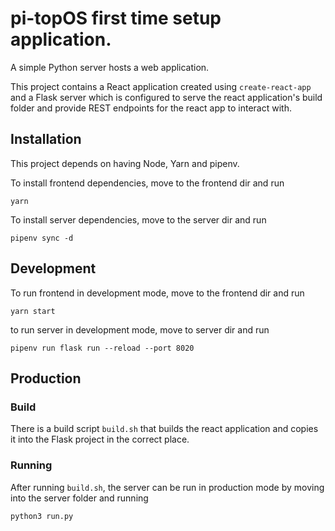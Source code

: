 # pi-topOS first time setup application.

A simple Python server hosts a web application.

This project contains a React application created using `create-react-app` and
a Flask server which is configured to serve the react application's build
folder and provide REST endpoints for the react app to interact with.

## Installation

This project depends on having Node, Yarn and pipenv.

To install frontend dependencies, move to the frontend dir and run

`yarn`

To install server dependencies, move to the server dir and run

`pipenv sync -d`

## Development

To run frontend in development mode, move to the frontend dir and run

`yarn start`

to run server in development mode, move to server dir and run

`pipenv run flask run --reload --port 8020`

## Production

### Build

There is a build script `build.sh` that builds the react application
and copies it into the Flask project in the correct place.

### Running

After running `build.sh`, the server can be run in production mode by
moving into the server folder and running

`python3 run.py`

